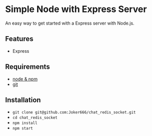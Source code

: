 # Simple Node with Express Server

An easy way to get started with a Express server with Node.js.

## Features

* Express

## Requirements

* [node & npm](https://nodejs.org/en/)
* [git](https://www.robinwieruch.de/git-essential-commands/)

## Installation

* `git clone git@github.com:Joker666/chat_redis_socket.git`
* `cd chat_redis_socket`
* `npm install`
* `npm start`
